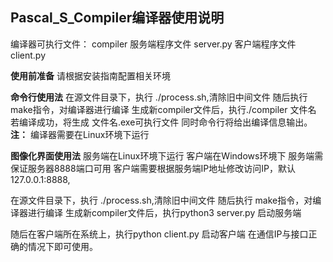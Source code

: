 ## Pascal_S_Compiler编译器使用说明
编译器可执行文件： compiler
服务端程序文件 server.py
客户端程序文件 client.py

**使用前准备**
请根据安装指南配置相关环境

**命令行使用法**
在源文件目录下，执行 ./process.sh,清除旧中间文件
随后执行 make指令，对编译器进行编译
生成新compiler文件后，执行./compiler 文件名
若编译成功，将生成 文件名.exe可执行文件
同时命令行将给出编译信息输出。
**注：**    编译器需要在Linux环境下运行

**图像化界面使用法**
服务端在Linux环境下运行
客户端在Windows环境下
服务端需保证服务器8888端口可用
客户端需要根据服务端IP地址修改访问IP，默认127.0.0.1:8888,

在源文件目录下，执行 ./process.sh,清除旧中间文件
随后执行 make指令，对编译器进行编译
生成新compiler文件后，执行python3 server.py 启动服务端

随后在客户端所在系统上，执行python client.py 启动客户端
在通信IP与接口正确的情况下即可使用。